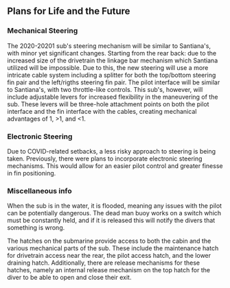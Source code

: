 ## Plans for Life and the Future

### Mechanical Steering
The 2020-20201 sub's steering mechanism will be similar to Santiana's, with minor yet significant changes. Starting from the rear back: due to the increased size of the drivetrain the linkage bar mechanism which Santiana utilized will be impossible. Due to this, the new steering will use a more intricate cable system including a splitter for both the top/bottom steering fin pair and the left/rigths steering fin pair. The pilot interface will be similar to Santiana's, with two throttle-like controls. This sub's, however, will include adjustable levers for increased flexibility in the maneuvering of the sub. These levers will be three-hole attachment points on both the pilot interface and the fin interface with the cables, creating mechanical advantages of 1, >1, and <1. 

### Electronic Steering
Due to COVID-related setbacks, a less risky approach to steering is being taken. Previously, there were plans to incorporate electronic steering mechanisms. This would allow for an easier pilot control and greater finesse in fin positioning.


### Miscellaneous info
When the sub is in the water, it is flooded, meaning any issues with the pilot can be potentially
dangerous. The dead man buoy works on a switch which must be constantly held, and if it is released
this will notify the divers that something is wrong.

The hatches on the submarine provide access to both the cabin and the various mechanical parts of the sub. These include the maintenance hatch for drivetrain access near the rear, the pilot access hatch, and the lower draining hatch. Additionally, there are release mechanisms for these hatches, namely an internal release mechanism on the top hatch for the diver to be able to open and close their exit.